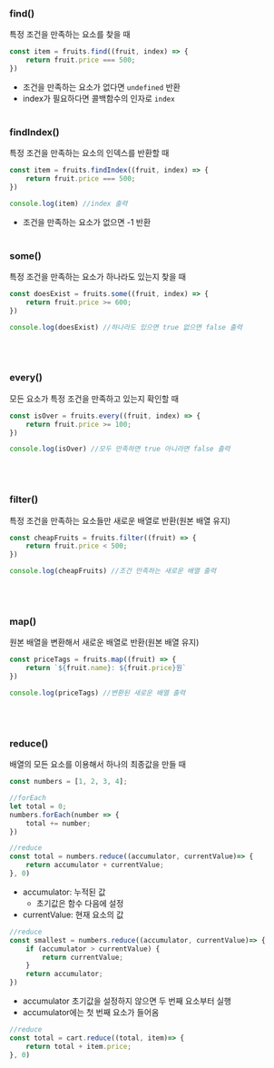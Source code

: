 ### find()
특정 조건을 만족하는 요소를 찾을 때
```typescript
const item = fruits.find((fruit, index) => {
    return fruit.price === 500;
})
```
- 조건을 만족하는 요소가 없다면 `undefined` 반환
- index가 필요하다면 콜백함수의 인자로 `index`
<br><br>

### findIndex()
특정 조건을 만족하는 요소의 인덱스를 반환할 때
```typescript
const item = fruits.findIndex((fruit, index) => {
    return fruit.price === 500;
})

console.log(item) //index 출력
```
- 조건을 만족하는 요소가 없으면 -1 반환
<br><br>

### some()
특정 조건을 만족하는 요소가 하나라도 있는지 찾을 때
```typescript
const doesExist = fruits.some((fruit, index) => {
    return fruit.price >= 600;
})

console.log(doesExist) //하나라도 있으면 true 없으면 false 출력
```
<br><br>

### every()
모든 요소가 특정 조건을 만족하고 있는지 확인할 때 
```typescript
const isOver = fruits.every((fruit, index) => {
    return fruit.price >= 100;
})

console.log(isOver) //모두 만족하면 true 아니라면 false 출력
```
<br><br>

### filter()
특정 조건을 만족하는 요소들만 새로운 배열로 반환(원본 배열 유지)
```typescript
const cheapFruits = fruits.filter((fruit) => {
    return fruit.price < 500;
})

console.log(cheapFruits) //조건 만족하는 새로운 배열 출력
```
<br><br>

### map()
원본 배열을 변환해서 새로운 배열로 반환(원본 배열 유지)
```typescript
const priceTags = fruits.map((fruit) => {
    return `${fruit.name}: ${fruit.price}원`
})

console.log(priceTags) //변환된 새로운 배열 출력
```
<br><br>

### reduce()
배열의 모든 요소를 이용해서 하나의 최종값을 만들 때
```typescript
const numbers = [1, 2, 3, 4];

//forEach
let total = 0;
numbers.forEach(number => {
    total += number;
})
```
```typescript
//reduce
const total = numbers.reduce((accumulator, currentValue)=> {
    return accumulator + currentValue;
}, 0)
```
- accumulator: 누적된 값
  - 초기값은 함수 다음에 설정
- currentValue: 현재 요소의 값
```typescript
//reduce
const smallest = numbers.reduce((accumulator, currentValue)=> {
    if (accumulator > currentValue) {
        return currentValue;
    } 
    return accumulator;
})
```
- accumulator 초기값을 설정하지 않으면 두 번째 요소부터 실행
- accumulator에는 첫 번째 요소가 들어옴

```typescript
//reduce
const total = cart.reduce((total, item)=> {
    return total + item.price;
}, 0)
```
